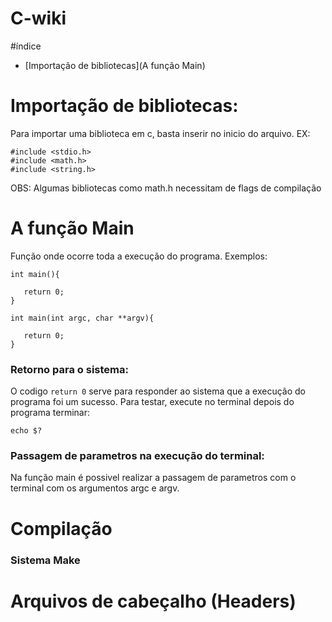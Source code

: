 # C-wiki

#índice
- [Importação de bibliotecas](A função Main)


# Importação de bibliotecas:
Para importar uma biblioteca em c, basta inserir no inicio do arquivo.
EX:
```
#include <stdio.h>
#include <math.h>
#include <string.h>
```

OBS: Algumas bibliotecas como math.h necessitam de flags de compilação



# A função Main
Função onde ocorre toda a execução do programa.
Exemplos:
```
int main(){

   return 0;
}
```
```
int main(int argc, char **argv){

   return 0;
}
```
### Retorno para o sistema:
O codigo ```return 0``` serve para responder ao sistema que a execução do programa foi um sucesso. Para testar, execute no terminal depois do programa terminar:
```
echo $?
```

### Passagem de parametros na execução do terminal:
Na função main é possivel realizar a passagem de parametros com o terminal com os argumentos argc e argv.



# Compilação

### Sistema Make



# Arquivos de cabeçalho (Headers)


